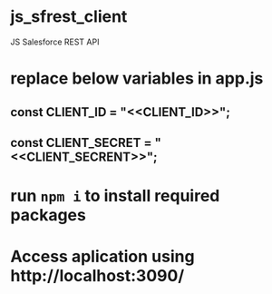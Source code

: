 # js_sfrest_client
 JS Salesforce REST API

# replace below variables in app.js
  ## const CLIENT_ID = "<<CLIENT_ID>>";
  ## const CLIENT_SECRET = "<<CLIENT_SECRENT>>";
# run `npm i` to install required packages
# Access aplication using http://localhost:3090/ 
